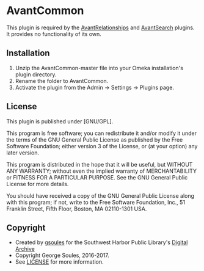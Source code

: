 # AvantCommon

This plugin is required by the [AvantRelationships](https://github.com/gsoules/AvantRelationships) and [AvantSearch](https://github.com/gsoules/AvantSearch) plugins. It provides no functionality of its own.

## Installation

1. Unzip the AvantCommon-master file into your Omeka installation's plugin directory.
2. Rename the folder to AvantCommon.
3. Activate the plugin from the Admin → Settings → Plugins page.

##  License

This plugin is published under [GNU/GPL].

This program is free software; you can redistribute it and/or modify it under
the terms of the GNU General Public License as published by the Free Software
Foundation; either version 3 of the License, or (at your option) any later
version.

This program is distributed in the hope that it will be useful, but WITHOUT
ANY WARRANTY; without even the implied warranty of MERCHANTABILITY or FITNESS
FOR A PARTICULAR PURPOSE. See the GNU General Public License for more
details.

You should have received a copy of the GNU General Public License along with
this program; if not, write to the Free Software Foundation, Inc.,
51 Franklin Street, Fifth Floor, Boston, MA 02110-1301 USA.

Copyright
---------

* Created by [gsoules](https://github.com/gsoules) for the Southwest Harbor Public Library's [Digital Archive](http://swhplibrary.net/archive)
* Copyright George Soules, 2016-2017.
* See [LICENSE](https://github.com/gsoules/AvantRelationships/blob/master/LICENSE) for more information.

